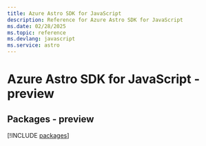 ```yaml
---
title: Azure Astro SDK for JavaScript
description: Reference for Azure Astro SDK for JavaScript
ms.date: 02/28/2025
ms.topic: reference
ms.devlang: javascript
ms.service: astro
---
```

# Azure Astro SDK for JavaScript - preview
## Packages - preview
[!INCLUDE [packages](astro-index.md)]